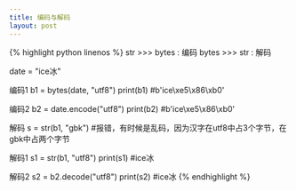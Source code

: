 ```yaml
---
title: 编码与解码
layout: post
---
```



{% highlight python linenos %}
str >>> bytes : 编码
bytes >>> str : 解码

date = "ice冰"

编码1
b1 = bytes(date, "utf8")
print(b1)    #b'ice\xe5\x86\xb0'

编码2
b2 = date.encode("utf8")
print(b2)    #b'ice\xe5\x86\xb0'

解码
s = str(b1, "gbk")  #报错，有时候是乱码，因为汉字在utf8中占3个字节，在gbk中占两个字节

解码1
s1 = str(b1, "utf8")
print(s1)    #ice冰

解码2
s2 = b2.decode("utf8")
print(s2)    #ice冰
{% endhighlight %}